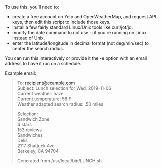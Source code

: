 To use this, you'll need to:
* create a free account on Yelp and OpenWeatherMap, and request API keys, then edit this script to include those keys.
* install a few fairly standard Linux/Unix tools like curl/jot/jq.
* modify the date command to not use -j if you're running on Linux instead of Unix.
* enter the latitude/longitude in decimal format (not deg/min/sec) to center the search radius.

You can run this interactively or provide it the -e option with an email address to have it run on a schedule.

Example email:

> To: recipient@example.com  
> Subject: Lunch selection for Wed, 2019-11-06  
> Current weather: haze  
> Current temperature: 58 F  
> Weather adapted search radius: .50 miles  
>  
> Selection:  
> Sandwich Zone  
> 4 stars  
> 153 reviews  
> Sandwiches  
> Delis  
> 2117 Shattuck Ave  
> Berkeley, CA 94704  
>   
> Generated from /usr/local/bin/LUNCH.sh  
